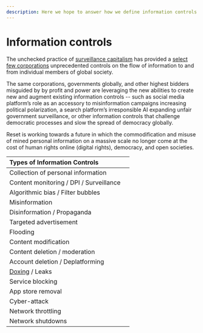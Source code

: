 ```yaml
---
description: Here we hope to answer how we define information controls
---
```


# Information controls

The unchecked practice of [surveillance capitalism](../introduction/#our-visions-most-pressing-threat) has provided a [select few corporations](https://en.wikipedia.org/wiki/Big_Tech) unprecedented controls on the flow of information to and from individual members of global society. 

The same corporations, governments globally, and other highest bidders misguided by by profit and power are leveraging the new abilities to create new and augment existing information controls -- such as social media platform’s role as an accessory to misinformation campaigns increasing political polarization, a search platform’s irresponsible AI expanding unfair government surveillance, or other information controls that challenge democratic processes  and slow the spread of democracy globally.

Reset is working towards a future in which the commodification and misuse of mined personal information on a massive scale no longer come at the cost of human rights online \(digital rights\), democracy, and open societies. 

| Types of Information Controls |  |
| :--- | :--- |
| Collection of personal information |  |
| Content monitoring / DPI / Surveillance |  |
| Algorithmic bias / Filter bubbles |  |
| Misinformation |  |
| Disinformation / Propaganda |  |
| Targeted advertisement |  |
| Flooding |  |
| Content modification |  |
| Content deletion / moderation |  |
| Account deletion / Deplatforming |  |
| [Doxing](https://en.wikipedia.org/wiki/Doxing) / Leaks |  |
| Service blocking |  |
| App store removal |  |
| Cyber-attack  |  |
| Network throttling |  |
| Network shutdowns |  |

